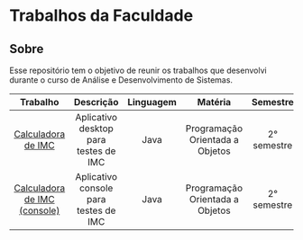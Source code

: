 # Trabalhos da Faculdade 

## Sobre 

Esse repositório tem o objetivo de reunir os trabalhos que desenvolvi durante o curso de Análise e Desenvolvimento de Sistemas. 

|   Trabalho   |    Descrição   |   Linguagem   |   Matéria  |    Semestre   |
| :---:        |     :---:      |     :---:     |    :---:   |     :---:     |
| [Calculadora de IMC](https://github.com/rosbaki/calculadora-imc.git) | Aplicativo desktop para testes de IMC | Java | Programação Orientada a Objetos | 2° semestre |
| [Calculadora de IMC (console)](https://github.com/rosbaki/calculadora-imc-console.git) | Aplicativo console para testes de IMC | Java | Programação Orientada a Objetos | 2° semestre |

